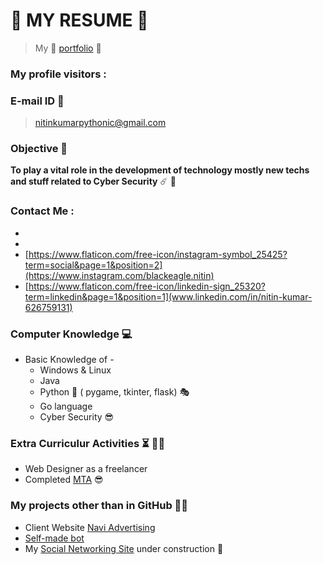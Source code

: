 # :pushpin: **MY RESUME** :boy:

> My :link: [portfolio](https://bit.ly/kumarnitin)  :gem:

### My profile visitors :

### E-mail ID :e-mail:

> nitinkumarpythonic@gmail.com

### Objective :dart: 

__To play a vital role in the development of technology mostly new techs and stuff related to Cyber Security__ :comet: :gem:

### Contact Me :

- [<i class="ri-instagram-fill"></i>](https://github.com/nitin30kumar)
- [<i class="ri-linkedin-box-fill"></i>](https://twitter.com/nitinkumar)
- [https://www.flaticon.com/free-icon/instagram-symbol_25425?term=social&page=1&position=2](https://www.instagram.com/blackeagle.nitin)
- [https://www.flaticon.com/free-icon/linkedin-sign_25320?term=linkedin&page=1&position=1](www.linkedin.com/in/nitin-kumar-626759131)

### Computer Knowledge :computer:

* Basic Knowledge of -
    * Windows & Linux
    * Java
    * Python :snake: ( pygame, tkinter, flask) :performing_arts:
    * Go language
    * Cyber Security :sunglasses:

### Extra Curriculur Activities :hourglass_flowing_sand: :man_technologist:

* Web Designer as a freelancer 
* Completed [MTA](bit.ly/39NaCez) :sunglasses:

### My projects other than in GitHub :technologist:

* Client Website [Navi Advertising](naviadvertising.in)
* [Self-made bot](https://code-sololearn.com/WBKTV8xLY81X/?ref=app)
* My [Social Networking Site](nitsanon.epizy.com) under construction :construction:
